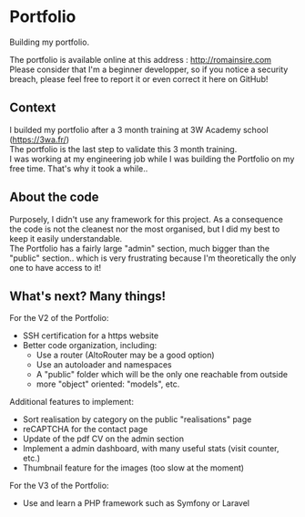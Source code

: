 # Portfolio
Building my portfolio.

The portfolio is available online at this address : http://romainsire.com  
Please consider that I'm a beginner developper, so if you notice a security breach, please feel free to report it or even correct it here on GitHub!

## Context
I builded my portfolio after a 3 month training at 3W Academy school (https://3wa.fr/)  
The portfolio is the last step to validate this 3 month training.  
I was working at my engineering job while I was building the Portfolio on my free time. That's why it took a while..

## About the code
Purposely, I didn't use any framework for this project. As a consequence the code is not the cleanest nor the most organised, but I did my best to keep it easily understandable.  
The Portfolio has a fairly large "admin" section, much bigger than the "public" section.. which is very frustrating because I'm theoretically the only one to have access to it!

## What's next? Many things!  
For the V2 of the Portfolio:  
* SSH certification for a https website
* Better code organization, including:
  - Use a router (AltoRouter may be a good option)  
  - Use an autoloader and namespaces  
  - A "public" folder which will be the only one reachable from outside  
  - more "object" oriented: "models", etc.  


Additional features to implement:
* Sort realisation by category on the public "realisations" page
* reCAPTCHA for the contact page
* Update of the pdf CV on the admin section
* Implement a admin dashboard, with many useful stats (visit counter, etc.)
* Thumbnail feature for the images (too slow at the moment)

For the V3 of the Portfolio:
* Use and learn a PHP framework such as Symfony or Laravel
